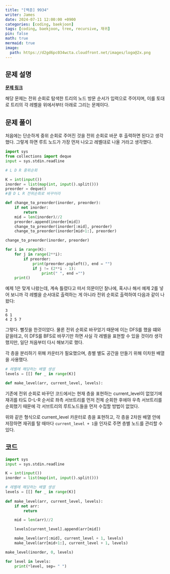 ```yaml
---
title: "[백준] 9934"
writer: James
date: 2024-07-11 12:00:00 +0900
categories: [coding, baekjoon]
tags: [coding, baekjoon, tree, recursive, 재귀]
pin: false
math: true
mermaid: true
image:
  path: https://d2gd6pc034wcta.cloudfront.net/images/logo@2x.png
---
```


## 문제 설명  

<b>[문제 링크](https://www.acmicpc.net/problem/9934)</b>  

해당 문제는 전위 순회로 탐색한 트리의 노드 방문 순서가 입력으로 주어지며, 이를 토대로 트리의 각 레벨을 위에서부터 아래로 그리는 문제이다.  

## 문제 풀이  

처음에는 단순하게 중위 순회로 주어진 것을 전위 순회로 바꾼 후 출력하면 된다고 생각했다. 그렇게 하면 루트 노드가 가장 먼저 나오고 레벨대로 나올 거라고 생각했다.  

```python
import sys
from collections import deque
input = sys.stdin.readline

# L D R 중위순회

K = int(input())
inorder = list(map(int, input().split()))
preorder = deque()
#를 D L R 전위순회로 바꾸어라 

def change_to_preorder(inorder, preorder):
    if not inorder:
        return
    mid = len(inorder)//2
    preorder.append(inorder[mid])
    change_to_preorder(inorder[:mid], preorder)
    change_to_preorder(inorder[mid+1:], preorder)

change_to_preorder(inorder, preorder)

for i in range(K):
    for j in range(2**i):
        if preorder:
            print(preorder.popleft(), end = "")
            if j != (2**i - 1):
                print(" ", end ="")
    print()
```

예제 1은 맞게 나왔는데, 계속 틀렸다고 떠서 의문이던 찰나에, 혹시나 해서 예제 2를 넣어 보니까 각 레벨을 순서대로 출력하는 게 아니라 전위 순회로 출력하여 다음과 같이 나왔다:  

```shell
3
6 1
4 2 5 7 
```

그렇다. 뻘짓을 한것이었다. 물론 전위 순회로 바꾸었기 때문에 이는 DFS를 했을 떄와 같을테고, 이 DFS를 BFS로 바꾸기만 하면 사실 각 레벨을 표현할 수 있을 것이라 생각했지만, 일단 처음부터 다시 해보기로 했다.  

각 층을 분리하기 위해 카운터가 필요했으며, 층별 별도 공간을 만들기 위해 이차원 배열을 사용했다. 

```python
# 레벨에 해당하는 배열 생성
levels = [[] for _ in range(K)]

def make_level(arr, current_level, levels):
```

기존에 전위 순회로 바꾸던 코드에서는 현재 층을 표현하는 current_level이 없었기에 재귀를 타도 D-L-R 순서로 좌측 서브트리를 먼저 전체 순회한 후에야 우측 서브트리를 순회했기 때문에 각 서브트리의 루트노드들을 먼저 수집할 방법이 없었다.  

위와 같은 형식으로 current_level 카운터로 층을 표현하고, 각 층을 2차원 배열 안에 저장하면 재귀를 탈 때마다 `current_level + 1`을 인자로 주면 층별 노드를 관리할 수 있다.  

## 코드  
```python
import sys
input = sys.stdin.readline

K = int(input())
inorder = list(map(int, input().split()))

# 레벨에 해당하는 배열 생성
levels = [[] for _ in range(K)]
 
def make_level(arr, current_level, levels):
    if not arr:
        return

    mid = len(arr)//2 

    levels[current_level].append(arr[mid])

    make_level(arr[:mid], current_level + 1, levels)
    make_level(arr[mid+1:], current_level + 1, levels)

make_level(inorder, 0, levels)

for level in levels:
    print(*level, sep= " ")
```